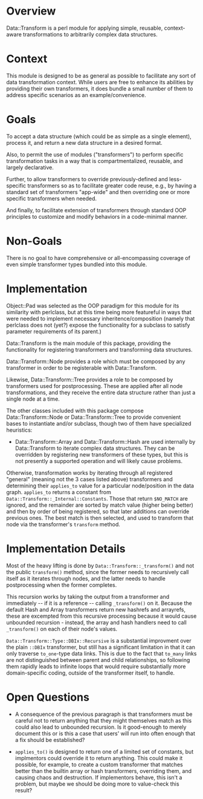 # Overview

Data::Transform is a perl module for applying simple, reusable, context-aware
transformations to arbitrarily complex data structures.

# Context

This module is designed to be as general as possible to facilitate any sort of 
data transformation context. While users are free to enhance its abilities by
providing their own transformers, it does bundle a small number of them to 
address specific scenarios as an example/convenience.

# Goals

To accept a data structure (which could be as simple as a single element), 
process it, and return a new data structure in a desired format.

Also, to permit the use of modules ("transformers") to perform specific 
transformation tasks in a way that is compartmentalized, reusable, and largely
declarative.

Further, to allow transformers to override previously-defined and less-specific
transformers so as to facilitate greater code reuse, e.g., by having a standard
set of transformers "app-wide" and then overriding one or more specific 
transformers when needed.

And finally, to facilitate extension of transformers through standard OOP
principles to customize and modify behaviors in a code-minimal manner.

# Non-Goals

There is no goal to have comprehensive or all-encompassing coverage of even
simple transformer types bundled into this module.

# Implementation

Object::Pad was selected as the OOP paradigm for this module for its similarity
with perlclass, but at this time being more featureful in ways that were needed
to implement necessary inheritence/composition (namely that perlclass does not
(yet?) expose the functionality for a subclass to satisfy parameter requirements 
of its parent.)

Data::Transform is the main module of this package, providing the functionality
for registering transformers and transforming data structures.

Data::Transform::Node provides a role which must be composed by any transformer
in order to be registerable with Data::Transform.

Likewise, Data::Transform::Tree provides a role to be composed by transformers
used for postprocessing. These are applied after all node transformations, and 
they receive the entire data structure rather than just a single node at a time.

The other classes included with this package compose Data::Transform::Node or 
Data::Transform::Tree to provide convenient bases to instantiate and/or 
subclass, though two of them have specialized heuristics:

* Data::Transform::Array and Data::Transform::Hash are used internally by 
Data::Transform to iterate complex data structures. They can be overridden by 
registering new transformers of these types, but this is not presently a
supported operation and will likely cause problems.

Otherwise, transformation works by iterating through all registered "general" 
(meaning not the 3 cases listed above) transformers and determining their 
`applies_to` value for a particular node/position in the data graph. `applies_to`
returns a constant from `Data::Transform::_Internal::Constants`. Those that
return `$NO_MATCH` are ignored, and the remainder are sorted by match value 
(higher being better) and then by order of being registered, so that later
additions can override previous ones. The best match is then selected, and used
to transform that node via the transformer's `transform` method.

# Implementation Details

Most of the heavy lifting is done by `Data::Transform::_transform()` and not the 
public `transform()` method, since the former needs to recursively call itself
as it iterates through nodes, and the latter needs to handle postprocessing when
the former completes.

This recursion works by taking the output from a transformer and immediately
-- if it is a reference -- calling `_transform()` on it. Because the default 
Hash and Array transformers return new hashrefs and arrayrefs, these are 
excempted from this recursive processing because it would cause unbounded 
recursion - instead, the array and hash handlers need to call `_transform()` on 
each of their node's values.

`Data::Transform::Type::DBIx::Recursive` is a substantial improvment over the 
plain `::DBIx` transformer, but still has a significant limitation in that it
can only traverse `to_one`-type data links. This is due to the fact that 
`to_many` links are not distinguished between parent and child relationships, so
following them rapidly leads to infinite loops that would require substantially
more domain-specific coding, outside of the transformer itself, to handle.

# Open Questions

* A consequence of the previous paragraph is that transformers must be careful
not to return anything that they might themselves match as this could also lead
to unbounded recursion. Is it good-enough to merely document this or is this a 
case that users' will run into often enough that a fix should be established?

* `applies_to()` is designed to return one of a limited set of constants, but
implmentors could override it to return anything. This could make it possible,
for example, to create a custom transformer that matches better than the builtin
array or hash transformers, overriding them, and causing chaos and destruction.
If implementors behave, this isn't a problem, but maybe we should be doing more
to value-check this result?
